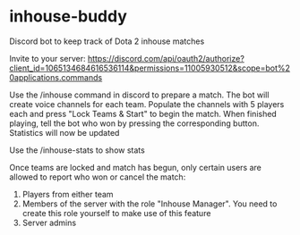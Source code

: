 # inhouse-buddy

Discord bot to keep track of Dota 2 inhouse matches

Invite to your server: https://discord.com/api/oauth2/authorize?client_id=1065134684616536114&permissions=11005930512&scope=bot%20applications.commands

Use the /inhouse command in discord to prepare a match. The bot will create voice channels for each team.
Populate the channels with 5 players each and press "Lock Teams & Start" to begin the match.
When finished playing, tell the bot who won by pressing the corresponding button. Statistics will now be updated

Use the /inhouse-stats to show stats

Once teams are locked and match has begun, only certain users are allowed to report who won or cancel the match:

1. Players from either team
2. Members of the server with the role "Inhouse Manager". You need to create this role yourself to make use of this feature
3. Server admins
